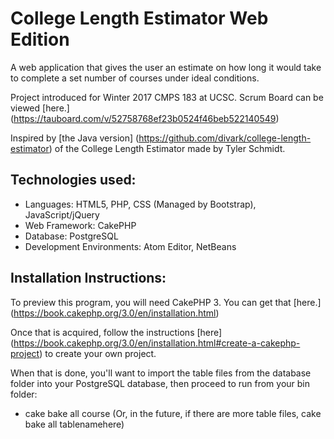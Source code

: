 # College Length Estimator Web Edition
A web application that gives the user an estimate on how long it would take to complete a set number of courses under ideal conditions.

Project introduced for Winter 2017 CMPS 183 at UCSC. Scrum Board can be viewed [here.] (https://tauboard.com/v/52758768ef23b0524f46beb522140549)

Inspired by [the Java version] (https://github.com/divark/college-length-estimator) of the College Length Estimator made by Tyler Schmidt.

## Technologies used:
- Languages: HTML5, PHP, CSS (Managed by Bootstrap), JavaScript/jQuery
- Web Framework: CakePHP
- Database: PostgreSQL
- Development Environments: Atom Editor, NetBeans

## Installation Instructions:
To preview this program, you will need CakePHP 3. You can get that [here.] (https://book.cakephp.org/3.0/en/installation.html)

Once that is acquired, follow the instructions [here] (https://book.cakephp.org/3.0/en/installation.html#create-a-cakephp-project) to create your own project.

When that is done, you'll want to import the table files from the database folder into your PostgreSQL database, then proceed to run from your bin folder: 
- cake bake all course (Or, in the future, if there are more table files, cake bake all tablenamehere)
